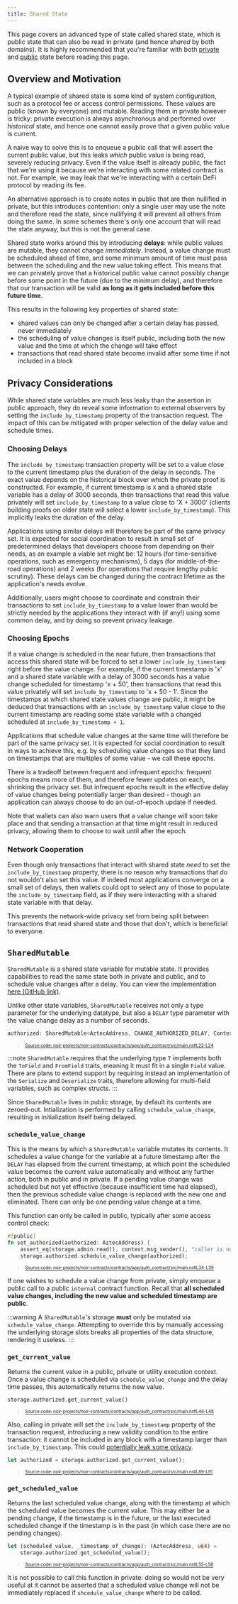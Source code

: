```yaml
---
title: Shared State
---
```


This page covers an advanced type of state called shared state, which is public state that can also be read in private (and hence _shared_ by both domains). It is highly recommended that you're familiar with both [private](./private_state.md) and [public](./public_state.md) state before reading this page.

## Overview and Motivation

A typical example of shared state is some kind of system configuration, such as a protocol fee or access control permissions. These values are public (known by everyone) and mutable. Reading them in private however is tricky: private execution is always asynchronous and performed over _historical_ state, and hence one cannot easily prove that a given public value is current.

A naive way to solve this is to enqueue a public call that will assert the current public value, but this leaks _which_ public value is being read, severely reducing privacy. Even if the value itself is already public, the fact that we're using it because we're interacting with some related contract is not. For example, we may leak that we're interacting with a certain DeFi protocol by reading its fee.

An alternative approach is to create notes in public that are then nullified in private, but this introduces contention: only a single user may use the note and therefore read the state, since nullifying it will prevent all others from doing the same. In some schemes there's only one account that will read the state anyway, but this is not the general case.

Shared state works around this by introducing **delays**: while public values are mutable, they cannot change _immediately_. Instead, a value change must be scheduled ahead of time, and some minimum amount of time must pass between the scheduling and the new value taking effect. This means that we can privately prove that a historical public value cannot possibly change before some point in the future (due to the minimum delay), and therefore that our transaction will be valid **as long as it gets included before this future time**.

This results in the following key properties of shared state:

- shared values can only be changed after a certain delay has passed, never immediately
- the scheduling of value changes is itself public, including both the new value and the time at which the change will take effect
- transactions that read shared state become invalid after some time if not included in a block

## Privacy Considerations

While shared state variables are much less leaky than the assertion in public approach, they do reveal some information to external observers by setting the `include_by_timestamp` property of the transaction request. The impact of this can be mitigated with proper selection of the delay value and schedule times.

### Choosing Delays

The `include_by_timestamp` transaction property will be set to a value close to the current timestamp plus the duration of the delay in seconds. The exact value depends on the historical block over which the private proof is constructed. For example, if current timestamp is `X` and a shared state variable has a delay of 3000 seconds, then transactions that read this value privately will set `include_by_timestamp` to a value close to 'X  + 3000' (clients building proofs on older state will select a lower `include_by_timestamp`). This implicitly leaks the duration of the delay.

Applications using similar delays will therefore be part of the same privacy set. It is expected for social coordination to result in small set of predetermined delays that developers choose from depending on their needs, as an example a viable set might be: 12 hours (for time-sensitive operations, such as emergency mechanisms), 5 days (for middle-of-the-road operations) and 2 weeks (for operations that require lengthy public scrutiny). These delays can be changed during the contract lifetime as the application's needs evolve.

Additionally, users might choose to coordinate and constrain their transactions to set `include_by_timestamp` to a value lower than would be strictly needed by the applications they interact with (if any!) using some common delay, and by doing so prevent privacy leakage.

### Choosing Epochs

If a value change is scheduled in the near future, then transactions that access this shared state will be forced to set a lower `include_by_timestamp` right before the value change. For example, if the current timestamp is 'x' and a shared state variable with a delay of 3000 seconds has a value change scheduled for timestamp 'x + 50', then transactions that read this value privately will set `include_by_timestamp` to 'x + 50 - 1'. Since the timestamps at which shared state values change are public, it might be deduced that transactions with an `include_by_timestamp` value close to the current timestamp are reading some state variable with a changed scheduled at `include_by_timestamp + 1`.

Applications that schedule value changes at the same time will therefore be part of the same privacy set. It is expected for social coordination to result in ways to achieve this, e.g. by scheduling value changes so that they land on timestamps that are multiples of some value - we call these epochs.

There is a tradeoff between frequent and infrequent epochs: frequent epochs means more of them, and therefore fewer updates on each, shrinking the privacy set. But infrequent epochs result in the effective delay of value changes being potentially larger than desired - though an application can always choose to do an out-of-epoch update if needed.

Note that wallets can also warn users that a value change will soon take place and that sending a transaction at that time might result in reduced privacy, allowing them to choose to wait until after the epoch.

### Network Cooperation

Even though only transactions that interact with shared state _need_ to set the `include_by_timestamp` property, there is no reason why transactions that do not wouldn't also set this value. If indeed most applications converge on a small set of delays, then wallets could opt to select any of those to populate the `include_by_timestamp` field, as if they were interacting with a shared state variable with that delay.

This prevents the network-wide privacy set from being split between transactions that read shared state and those that don't, which is beneficial to everyone.

## `SharedMutable`

`SharedMutable` is a shared state variable for mutable state. It provides capabilities to read the same state both in private and public, and to schedule value changes after a delay. You can view the implementation [here (GitHub link)](https://github.com/AztecProtocol/aztec-packages/blob/v1.1.3/noir-projects/aztec-nr/aztec/src/state_vars/shared_mutable/shared_mutable.nr).

Unlike other state variables, `SharedMutable` receives not only a type parameter for the underlying datatype, but also a `DELAY` type parameter with the value change delay as a number of seconds.

```rust title="shared_mutable_storage" showLineNumbers 
authorized: SharedMutable<AztecAddress, CHANGE_AUTHORIZED_DELAY, Context>,
```
> <sup><sub><a href="https://github.com/AztecProtocol/aztec-packages/blob/v1.1.3/noir-projects/noir-contracts/contracts/app/auth_contract/src/main.nr#L22-L24" target="_blank" rel="noopener noreferrer">Source code: noir-projects/noir-contracts/contracts/app/auth_contract/src/main.nr#L22-L24</a></sub></sup>


:::note
`SharedMutable` requires that the underlying type `T` implements both the `ToField` and `FromField` traits, meaning it must fit in a single `Field` value. There are plans to extend support by requiring instead an implementation of the `Serialize` and `Deserialize` traits, therefore allowing for multi-field variables, such as complex structs.
:::

Since `SharedMutable` lives in public storage, by default its contents are zeroed-out. Intialization is performed by calling `schedule_value_change`, resulting in initialization itself being delayed.

### `schedule_value_change`

This is the means by which a `SharedMutable` variable mutates its contents. It schedules a value change for the variable at a future timestamp after the `DELAY` has elapsed from the current timestamp, at which point the scheduled value becomes the current value automatically and without any further action, both in public and in private. If a pending value change was scheduled but not yet effective (because insufficient time had elapsed), then the previous schedule value change is replaced with the new one and eliminated. There can only be one pending value change at a time.

This function can only be called in public, typically after some access control check:

```rust title="shared_mutable_schedule" showLineNumbers 
#[public]
fn set_authorized(authorized: AztecAddress) {
    assert_eq(storage.admin.read(), context.msg_sender(), "caller is not admin");
    storage.authorized.schedule_value_change(authorized);
```
> <sup><sub><a href="https://github.com/AztecProtocol/aztec-packages/blob/v1.1.3/noir-projects/noir-contracts/contracts/app/auth_contract/src/main.nr#L34-L39" target="_blank" rel="noopener noreferrer">Source code: noir-projects/noir-contracts/contracts/app/auth_contract/src/main.nr#L34-L39</a></sub></sup>


If one wishes to schedule a value change from private, simply enqueue a public call to a public `internal` contract function. Recall that **all scheduled value changes, including the new value and scheduled timestamp are public**.

:::warning
A `SharedMutable`'s storage **must** only be mutated via `schedule_value_change`. Attempting to override this by manually accessing the underlying storage slots breaks all properties of the data structure, rendering it useless.
:::

### `get_current_value`

Returns the current value in a public, private or utility execution context. Once a value change is scheduled via `schedule_value_change` and the delay time passes, this automatically returns the new value.

```rust title="shared_mutable_get_current_public" showLineNumbers 
storage.authorized.get_current_value()
```
> <sup><sub><a href="https://github.com/AztecProtocol/aztec-packages/blob/v1.1.3/noir-projects/noir-contracts/contracts/app/auth_contract/src/main.nr#L46-L48" target="_blank" rel="noopener noreferrer">Source code: noir-projects/noir-contracts/contracts/app/auth_contract/src/main.nr#L46-L48</a></sub></sup>


Also, calling in private will set the `include_by_timestamp` property of the transaction request, introducing a new validity condition to the entire transaction: it cannot be included in any block with a timestamp larger than `include_by_timestamp`. This could [potentially leak some privacy](#privacy-considerations).

```rust title="shared_mutable_get_current_private" showLineNumbers 
let authorized = storage.authorized.get_current_value();
```
> <sup><sub><a href="https://github.com/AztecProtocol/aztec-packages/blob/v1.1.3/noir-projects/noir-contracts/contracts/app/auth_contract/src/main.nr#L89-L91" target="_blank" rel="noopener noreferrer">Source code: noir-projects/noir-contracts/contracts/app/auth_contract/src/main.nr#L89-L91</a></sub></sup>


### `get_scheduled_value`

Returns the last scheduled value change, along with the timestamp at which the scheduled value becomes the current value. This may either be a pending change, if the timestamp is in the future, or the last executed scheduled change if the timestamp is in the past (in which case there are no pending changes).

```rust title="shared_mutable_get_scheduled_public" showLineNumbers 
let (scheduled_value, _timestamp_of_change): (AztecAddress, u64) =
    storage.authorized.get_scheduled_value();
```
> <sup><sub><a href="https://github.com/AztecProtocol/aztec-packages/blob/v1.1.3/noir-projects/noir-contracts/contracts/app/auth_contract/src/main.nr#L55-L58" target="_blank" rel="noopener noreferrer">Source code: noir-projects/noir-contracts/contracts/app/auth_contract/src/main.nr#L55-L58</a></sub></sup>


It is not possible to call this function in private: doing so would not be very useful at it cannot be asserted that a scheduled value change will not be immediately replaced if `shcedule_value_change` where to be called.
